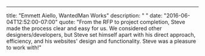 ---
  title: "Emmett Aiello, WantedMan Works"
  description: " "
  date: "2016-06-04T12:52:00-07:00"
  quote: "From the RFP to project completion, Steve made the process clear and easy for us. We considered other designers/developers, but Steve set himself apart with his direct approach, efficiency, and his websites' design and functionality. Steve was a pleasure to work with!"
